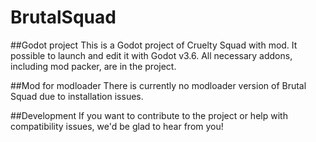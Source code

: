 # BrutalSquad

 ##Godot project
 This is a Godot project of Cruelty Squad with mod. It possible to launch and edit it with Godot v3.6. All necessary addons, including mod packer, are in the project.
 
 ##Mod for modloader
 There is currently no modloader version of Brutal Squad due to installation issues.
 
 ##Development
 If you want to contribute to the project or help with compatibility issues, we'd be glad to hear from you!